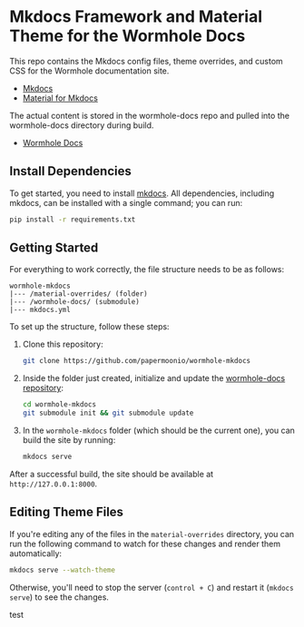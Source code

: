 # Mkdocs Framework and Material Theme for the Wormhole Docs

This repo contains the Mkdocs config files, theme overrides, and custom CSS for the Wormhole documentation site.

- [Mkdocs](https://www.mkdocs.org/)
- [Material for Mkdocs](https://squidfunk.github.io/mkdocs-material/)

The actual content is stored in the wormhole-docs repo and pulled into the wormhole-docs directory during build.

- [Wormhole Docs](https://github.com/wormhole-foundation/wormhole-docs)

## Install Dependencies

To get started, you need to install [mkdocs](https://www.mkdocs.org/). All dependencies, including mkdocs, can be installed with a single command; you can run:

```bash
pip install -r requirements.txt
```

## Getting Started

For everything to work correctly, the file structure needs to be as follows:

```text
wormhole-mkdocs
|--- /material-overrides/ (folder)
|--- /wormhole-docs/ (submodule)
|--- mkdocs.yml
```

To set up the structure, follow these steps:

1. Clone this repository:

    ```bash
    git clone https://github.com/papermoonio/wormhole-mkdocs
    ```

2. Inside the folder just created, initialize and update the [wormhole-docs repository](https://github.com/wormhole-foundation/wormhole-docs):

    ```bash
    cd wormhole-mkdocs
    git submodule init && git submodule update
    ```

3. In the `wormhole-mkdocs` folder (which should be the current one), you can build the site by running:

    ```bash
    mkdocs serve
    ```

After a successful build, the site should be available at `http://127.0.0.1:8000`.

## Editing Theme Files

If you're editing any of the files in the `material-overrides` directory, you can run the following command to watch for these changes and render them automatically:

```bash
mkdocs serve --watch-theme
```

Otherwise, you'll need to stop the server (`control + C`) and restart it (`mkdocs serve`) to see the changes.

test